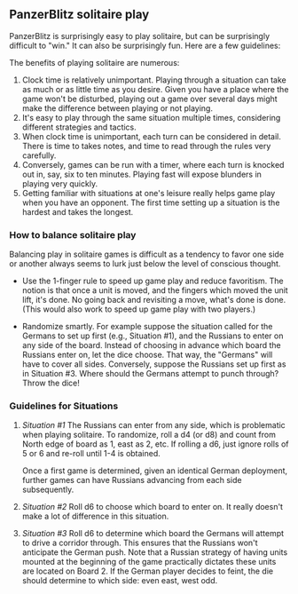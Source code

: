 ## PanzerBlitz solitaire play

PanzerBlitz is surprisingly easy to play solitaire, but can be surprisingly difficult
to "win." It can also be surprisingly fun. Here are a few guidelines:


The benefits of playing solitaire are numerous:

1. Clock time is relatively unimportant. Playing through a situation can
   take as much or as little time as you desire. Given you have a place
   where the game won't be disturbed, playing out a game over several
   days might make the difference between playing or not playing.
2. It's easy to play through the same situation multiple times,
   considering different strategies and tactics.
3. When clock time is unimportant, each turn can be considered in
   detail. There is time to takes notes, and time to read through the
   rules very carefully.
4. Conversely, games can be run with a timer, where each turn is knocked
   out in, say, six to ten minutes. Playing fast will expose blunders in
   playing very quickly.
5. Getting familiar with situations at one's leisure really helps game
   play when you have an opponent. The first time setting up a situation
   is the hardest and takes the longest.



### How to balance solitaire play

Balancing play in solitaire games is difficult as a tendency to favor
one side or another always seems to lurk just below the level of
conscious thought.

* Use the 1-finger rule to speed up game play and reduce favoritism.
  The notion is that once a unit is moved, and the fingers which moved
  the unit lift, it's done. No going back and revisiting a move, what's
  done is done. (This would also work to speed up game play with two
  players.)

* Randomize smartly. For example suppose the situation called for the Germans
  to set up first (e.g., Situation #1), and the Russians to enter on any side of
  the board. Instead of choosing in advance which board the Russians enter on,
  let the dice choose. That way, the "Germans" will have to cover all sides.
  Conversely, suppose the Russians set up first as in Situation #3. Where should the
  Germans attempt to punch through? Throw the dice!


### Guidelines for Situations

1. *Situation #1* The Russians can enter from any side, which is
   problematic when playing solitaire. To randomize, roll a d4
   (or d8) and count from North edge of board as 1, east as 2, etc.
   If rolling a d6, just ignore rolls of 5 or 6 and re-roll until
   1-4 is obtained.

   Once a first game is determined, given an identical German
   deployment, further games can have Russians advancing from each
   side subsequently.
  
1. *Situation #2* Roll d6 to choose which board to enter on. It really
   doesn't make a lot of difference in this situation.

1. *Situation #3* Roll d6 to determine which board the Germans will
   attempt to drive a corridor through. This
   ensures that the Russians won't anticipate the German push. Note that
   a Russian strategy of having units mounted at the beginning of the
   game practically dictates these units are located on Board 2. If the
   German player decides to feint, the die should determine to which
   side: even east, west odd.


